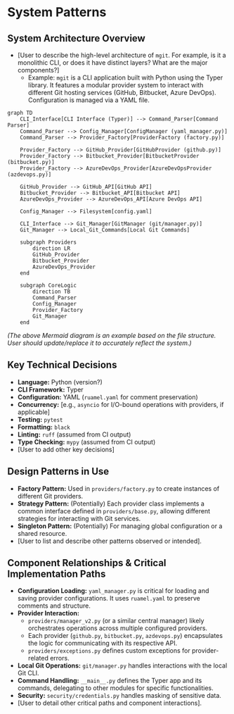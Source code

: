 # System Patterns

## System Architecture Overview

*   [User to describe the high-level architecture of `mgit`. For example, is it a monolithic CLI, or does it have distinct layers? What are the major components?]
    *   Example: `mgit` is a CLI application built with Python using the Typer library. It features a modular provider system to interact with different Git hosting services (GitHub, Bitbucket, Azure DevOps). Configuration is managed via a YAML file.

```mermaid
graph TD
    CLI_Interface[CLI Interface (Typer)] --> Command_Parser[Command Parser]
    Command_Parser --> Config_Manager[ConfigManager (yaml_manager.py)]
    Command_Parser --> Provider_Factory[ProviderFactory (factory.py)]
    
    Provider_Factory --> GitHub_Provider[GitHubProvider (github.py)]
    Provider_Factory --> Bitbucket_Provider[BitbucketProvider (bitbucket.py)]
    Provider_Factory --> AzureDevOps_Provider[AzureDevOpsProvider (azdevops.py)]
    
    GitHub_Provider --> GitHub_API[GitHub API]
    Bitbucket_Provider --> Bitbucket_API[Bitbucket API]
    AzureDevOps_Provider --> AzureDevOps_API[Azure DevOps API]
    
    Config_Manager --> Filesystem[config.yaml]
    
    CLI_Interface --> Git_Manager[GitManager (git/manager.py)]
    Git_Manager --> Local_Git_Commands[Local Git Commands]

    subgraph Providers
        direction LR
        GitHub_Provider
        Bitbucket_Provider
        AzureDevOps_Provider
    end

    subgraph CoreLogic
        direction TB
        Command_Parser
        Config_Manager
        Provider_Factory
        Git_Manager
    end
```
*(The above Mermaid diagram is an example based on the file structure. User should update/replace it to accurately reflect the system.)*

## Key Technical Decisions

*   **Language:** Python (version?)
*   **CLI Framework:** Typer
*   **Configuration:** YAML (`ruamel.yaml` for comment preservation)
*   **Concurrency:** [e.g., `asyncio` for I/O-bound operations with providers, if applicable]
*   **Testing:** `pytest`
*   **Formatting:** `black`
*   **Linting:** `ruff` (assumed from CI output)
*   **Type Checking:** `mypy` (assumed from CI output)
*   [User to add other key decisions]

## Design Patterns in Use

*   **Factory Pattern:** Used in `providers/factory.py` to create instances of different Git providers.
*   **Strategy Pattern:** (Potentially) Each provider class implements a common interface defined in `providers/base.py`, allowing different strategies for interacting with Git services.
*   **Singleton Pattern:** (Potentially) For managing global configuration or a shared resource.
*   [User to list and describe other patterns observed or intended].

## Component Relationships & Critical Implementation Paths

*   **Configuration Loading:** `yaml_manager.py` is critical for loading and saving provider configurations. It uses `ruamel.yaml` to preserve comments and structure.
*   **Provider Interaction:**
    *   `providers/manager_v2.py` (or a similar central manager) likely orchestrates operations across multiple configured providers.
    *   Each provider (`github.py`, `bitbucket.py`, `azdevops.py`) encapsulates the logic for communicating with its respective API.
    *   `providers/exceptions.py` defines custom exceptions for provider-related errors.
*   **Local Git Operations:** `git/manager.py` handles interactions with the local Git CLI.
*   **Command Handling:** `__main__.py` defines the Typer app and its commands, delegating to other modules for specific functionalities.
*   **Security:** `security/credentials.py` handles masking of sensitive data.
*   [User to detail other critical paths and component interactions].
